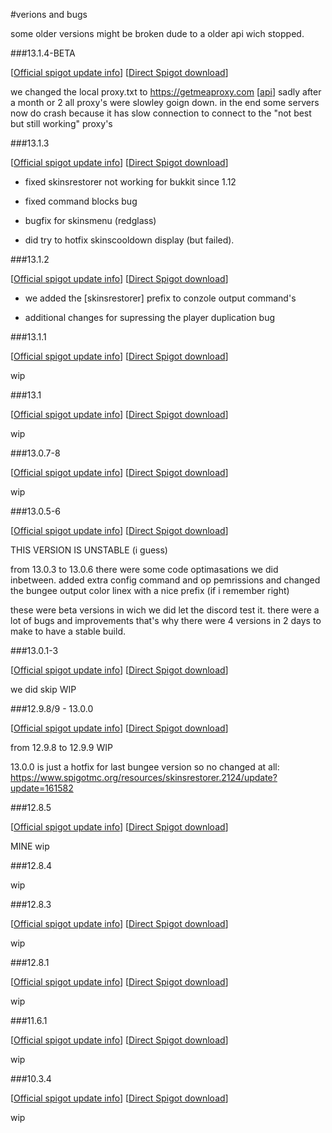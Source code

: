 #verions and bugs

some older versions might be broken dude to a older api wich stopped. 



###13.1.4-BETA

[[Official spigot update info](https://www.spigotmc.org/resources/skinsrestorer.2124/update?update=189491)] [[Direct Spigot download](https://www.spigotmc.org/resources/skinsrestorer.2124/download?version=186640)]

we changed the local proxy.txt to https://getmeaproxy.com [[api](https://getmeproxy.com/api/v1.0/api.php?key=c84d1076312bcf1e875c94d4e20692f5&checked=1&p=https&s=5&list=text)]
sadly after a month or 2 all proxy's were slowley goign down. in the end some servers now do crash because it has slow connection to connect to the "not best but still working" proxy's

###13.1.3

[[Official spigot update info](versions.md)] [[Direct Spigot download](https://www.spigotmc.org/resources/skinsrestorer.2124/download?version=178566)]

- fixed skinsrestorer not working for bukkit since 1.12

- fixed command blocks bug

- bugfix for skinsmenu (redglass)

- did try to hotfix skinscooldown display (but failed).

###13.1.2

[[Official spigot update info](versions.md)] [[Direct Spigot download](https://www.spigotmc.org/resources/skinsrestorer.2124/download?version=167127)]

- we added the [skinsrestorer] prefix to conzole output command's

- additional changes for supressing the player duplication bug

###13.1.1

[[Official spigot update info](versions.md)] [[Direct Spigot download](https://www.spigotmc.org/resources/skinsrestorer.2124/download?version=166558)]

wip

###13.1

[[Official spigot update info](versions.md)] [[Direct Spigot download](https://www.spigotmc.org/resources/skinsrestorer.2124/download?version=166402)]

wip

###13.0.7-8

[[Official spigot update info](versions.md)] [[Direct Spigot download](https://www.spigotmc.org/resources/skinsrestorer.2124/download?version=165571)]

wip

###13.0.5-6

[[Official spigot update info](versions.md)] [[Direct Spigot download](https://www.spigotmc.org/resources/skinsrestorer.2124/download?version=165415)]

THIS VERSION IS UNSTABLE (i guess)

from 13.0.3 to 13.0.6 there were some code optimasations we did inbetween. added extra config command and op pemrissions and changed the bungee output color linex with a nice prefix (if i remember right)

these were beta versions in wich we did let the discord test it. there were a lot of bugs and improvements that's why there were 4 versions in 2 days to make to have a stable build.

###13.0.1-3

[[Official spigot update info](versions.md)] [[Direct Spigot download](versions.md)]

we did skip WIP

###12.9.8/9 - 13.0.0

[[Official spigot update info](versions.md)] [[Direct Spigot download](https://www.spigotmc.org/resources/skinsrestorer.2124/download?version=159151)]

from 12.9.8 to 12.9.9 WIP

13.0.0 is just a hotfix for last bungee version so no changed at all: https://www.spigotmc.org/resources/skinsrestorer.2124/update?update=161582

###12.8.5

[[Official spigot update info](versions.md)] [[Direct Spigot download](versions.md)]

MINE wip

###12.8.4

wip

###12.8.3

[[Official spigot update info](versions.md)] [[Direct Spigot download](versions.md)]

wip

###12.8.1

[[Official spigot update info](versions.md)] [[Direct Spigot download](versions.md)]

wip

###11.6.1

[[Official spigot update info](versions.md)] [[Direct Spigot download](versions.md)]

wip

###10.3.4

[[Official spigot update info](versions.md)] [[Direct Spigot download](versions.md)]

wip




